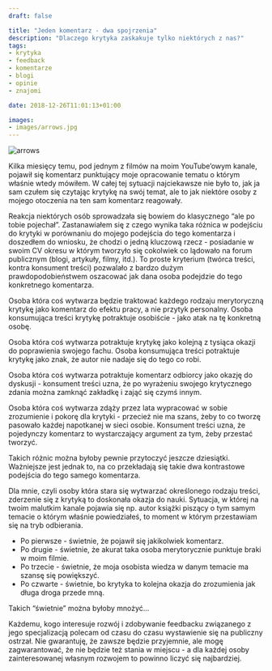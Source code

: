 ```yaml
---
draft: false

title: "Jeden komentarz - dwa spojrzenia"
description: "Dlaczego krytyka zaskakuje tylko niektórych z nas?"
tags: 
- krytyka
- feedback
- komentarze
- blogi
- opinie
- znajomi

date: 2018-12-26T11:01:13+01:00

images:
- images/arrows.jpg
---
```


![arrows](/images/arrows.jpg)

Kilka miesięcy temu, pod jednym z filmów na moim YouTube’owym kanale, pojawił się komentarz punktujący moje opracowanie tematu o którym właśnie wtedy mówiłem. W całej tej sytuacji najciekawsze nie było to, jak ja sam czułem się czytając krytykę na swój temat, ale to jak niektóre osoby z mojego otoczenia na ten sam komentarz reagowały.

Reakcja niektórych osób sprowadzała się bowiem do klasycznego “ale po tobie pojechał”. Zastanawiałem się z czego wynika taka różnica w podejściu do krytyki w porównaniu do mojego podejścia do tego komentarza i doszedłem do wniosku, że chodzi o jedną kluczową rzecz - posiadanie w swoim CV okresu w którym tworzyło się cokolwiek co lądowało na forum publicznym (blogi, artykuły, filmy, itd.). To proste kryterium (twórca treści, kontra konsument treści) pozwalało z bardzo dużym prawdopodobieństwem oszacować jak dana osoba podejdzie do tego konkretnego komentarza.

Osoba która coś wytwarza będzie traktować każdego rodzaju merytoryczną krytykę jako komentarz do efektu pracy, a nie przytyk personalny. Osoba konsumująca treści krytykę potraktuje osobiście - jako atak na tę konkretną osobę.

Osoba która coś wytwarza potraktuje krytykę jako kolejną z tysiąca okazji do poprawienia swojego fachu. Osoba konsumująca treści potraktuje krytykę jako znak, że autor nie nadaje się do tego co robi.

Osoba która coś wytwarza potraktuje komentarz odbiorcy jako okazję do dyskusji - konsument treści uzna, że po wyrażeniu swojego krytycznego zdania można zamknąć zakładkę i zająć się czymś innym.

Osoba która coś wytwarza zdąży przez lata wypracować w sobie zrozumienie i pokorę dla krytyki - przecież nie ma szans, żeby to co tworzę pasowało każdej napotkanej w sieci osobie. Konsument treści uzna, że pojedynczy komentarz to wystarczający argument za tym, żeby przestać tworzyć.

Takich różnic można byłoby pewnie przytoczyć jeszcze dziesiątki. Ważniejsze jest jednak to, na co przekładają się takie dwa kontrastowe podejścia do tego samego komentarza.

Dla mnie, czyli osoby która stara się wytwarzać określonego rodzaju treści, zderzenie się z krytyką to doskonała okazja do nauki. Sytuacja, w której na twoim malutkim kanale pojawia się np. autor książki piszący o tym samym temacie o którym właśnie powiedziałeś, to moment w którym przestawiam się na tryb odbierania. 

* Po pierwsze - świetnie, że pojawił się jakikolwiek komentarz. 
* Po drugie - świetnie, że akurat taka osoba merytorycznie punktuje braki w moim filmie. 
* Po trzecie - świetnie, że moja osobista wiedza w danym temacie ma szansę się powiększyć. 
* Po czwarte - świetnie, bo krytyka to kolejna okazja do zrozumienia jak długa droga przede mną. 

Takich “świetnie” można byłoby mnożyć…

Każdemu, kogo interesuje rozwój i zdobywanie feedbacku związanego z jego specjalizacją polecam od czasu do czasu wystawienie się na publiczny ostrzał. Nie gwarantuję, że zawsze będzie przyjemnie, ale mogę zagwarantować, że nie będzie też stania w miejscu - a dla każdej osoby zainteresowanej własnym rozwojem to powinno liczyć się najbardziej.
